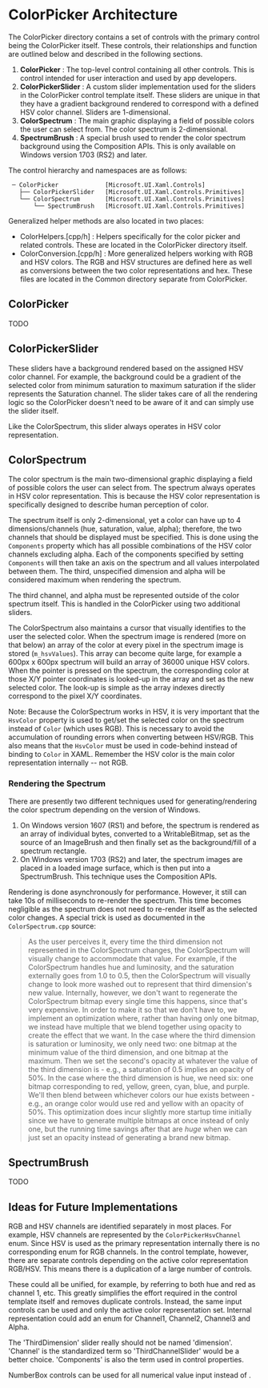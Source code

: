 # ColorPicker Architecture

The ColorPicker directory contains a set of controls with the primary control being the ColorPicker itself. These controls, their relationships and function are outlined below and described in the following sections.


1. **ColorPicker** : The top-level control containing all other controls. This is control intended for user interaction and used by app developers.
2. **ColorPickerSlider** : A custom slider implementation used for the sliders in the ColorPicker control template itself. These sliders are unique in that they have a gradient background rendered to correspond with a defined HSV color channel. Sliders are 1-dimensional. 
3. **ColorSpectrum** : The main graphic displaying a field of possible colors the user can select from. The color spectrum is 2-dimensional.
4. **SpectrumBrush** : A special brush used to render the color spectrum background using the Composition APIs. This is only available on Windows version 1703 (RS2) and later.

The control hierarchy and namespaces are as follows:

```
 ─ ColorPicker             [Microsoft.UI.Xaml.Controls]
   ├── ColorPickerSlider   [Microsoft.UI.Xaml.Controls.Primitives]
   └── ColorSpectrum       [Microsoft.UI.Xaml.Controls.Primitives]
       └── SpectrumBrush   [Microsoft.UI.Xaml.Controls.Primitives]
```

Generalized helper methods are also located in two places:

 * ColorHelpers.[cpp/h] : Helpers specifically for the color picker and related controls. These are located in the ColorPicker directory itself.
 * ColorConversion.[cpp/h] : More generalized helpers working with RGB and HSV colors. The RGB and HSV structures are defined here as well as conversions between the two color representations and hex. These files are located in the Common directory separate from ColorPicker.

## ColorPicker


TODO


## ColorPickerSlider

These sliders have a background rendered based on the assigned HSV color channel. For example, the background could be a gradient of the selected color from minimum saturation to maximum saturation if the slider represents the Saturation channel. The slider takes care of all the rendering logic so the ColorPicker doesn't need to be aware of it and can simply use the slider itself.

Like the ColorSpectrum, this slider always operates in HSV color representation.

## ColorSpectrum

The color spectrum is the main two-dimensional graphic displaying a field of possible colors the user can select from. The spectrum always operates in HSV color representation. This is because the HSV color representation is specifically designed to describe human perception of color.

The spectrum itself is only 2-dimensional, yet a color can have up to 4 dimensions/channels (hue, saturation, value, alpha); therefore, the two channels that should be displayed must be specified. This is done using the `Components` property which has all possible combinations of the HSV color channels excluding alpha. Each of the components specified by setting `Components` will then take an axis on the spectrum and all values interpolated between them. The third, unspecified dimension and alpha will be considered maximum when rendering the spectrum.

The third channel, and alpha must be represented outside of the color spectrum itself. This is handled in the ColorPicker using two additional sliders.

The ColorSpectrum also maintains a cursor that visually identifies to the user the selected color. When the spectrum image is rendered (more on that below) an array of the color at every pixel in the spectrum image is stored (`m_hsvValues`). This array can become quite large, for example a 600px x 600px spectrum will build an array of 36000 unique HSV colors. When the pointer is pressed on the spectrum, the corresponding color at those X/Y pointer coordinates is looked-up in the array and set as the new selected color. The look-up is simple as the array indexes directly correspond to the pixel X/Y coordinates.

Note: Because the ColorSpectrum works in HSV, it is very important that the `HsvColor` property is used to get/set the selected color on the spectrum instead of `Color` (which uses RGB). This is necessary to avoid the accumulation of rounding errors when converting between HSV/RGB. This also means that the `HsvColor` must be used in code-behind instead of binding to `Color` in XAML. Remember the HSV color is the main color representation internally -- not RGB.

### Rendering the Spectrum

There are presently two different techniques used for generating/rendering the color spectrum depending on the version of Windows.

 1. On Windows version 1607 (RS1) and before, the spectrum is rendered as an array of individual bytes, converted to a WritableBitmap, set as the source of an ImageBrush and then finally set as the background/fill of a spectrum rectangle. 
 2. On Windows version 1703 (RS2) and later, the spectrum images are placed in a loaded image surface, which is then put into a SpectrumBrush. This technique uses the Composition APIs.

Rendering is done asynchronously for performance. However, it still can take 10s of milliseconds to re-render the spectrum. This time becomes negligible as the spectrum does not need to re-render itself as the selected color changes. A special trick is used as documented in the `ColorSpectrum.cpp` source:

> As the user perceives it, every time the third dimension not represented in the ColorSpectrum changes, the ColorSpectrum will visually change to accommodate that value.  For example, if the ColorSpectrum handles hue and luminosity, and the saturation externally goes from 1.0 to 0.5, then the ColorSpectrum will visually change to look more washed out to represent that third dimension's new value. Internally, however, we don't want to regenerate the ColorSpectrum bitmap every single time this happens, since that's very expensive. In order to make it so that we don't have to, we implement an optimization where, rather than having only one bitmap, we instead have multiple that we blend together using opacity to create the effect that we want. In the case where the third dimension is saturation or luminosity, we only need two: one bitmap at the minimum value of the third dimension, and one bitmap at the maximum.  Then we set the second's opacity at whatever the value of the third dimension is - e.g., a saturation of 0.5 implies an opacity of 50%. In the case where the third dimension is hue, we need six: one bitmap corresponding to red, yellow, green, cyan, blue, and purple. We'll then blend between whichever colors our hue exists between - e.g., an orange color would use red and yellow with an opacity of 50%. This optimization does incur slightly more startup time initially since we have to generate multiple bitmaps at once instead of only one, but the running time savings after that are *huge* when we can just set an opacity instead of generating a brand new bitmap.

## SpectrumBrush

TODO

## Ideas for Future Implementations

RGB and HSV channels are identified separately in most places. For example, HSV channels are represented by the `ColorPickerHsvChannel` enum. Since HSV is used as the primary representation internally there is no corresponding enum for RGB channels. In the control template, however, there are separate controls depending on the active color representation RGB/HSV. This means there is a duplication of a large number of controls.

These could all be unified, for example, by referring to both hue and red as channel 1, etc. This greatly simplifies the effort required in the control template itself and removes duplicate controls. Instead, the same input controls can be used and only the active color representation set. Internal representation could add an enum for Channel1, Channel2, Channel3 and Alpha.

The 'ThirdDimension' slider really should not be named 'dimension'. 'Channel' is the standardized term so 'ThirdChannelSlider' would be a better choice. 'Components' is also the term used in control properties.

NumberBox controls can be used for all numerical value input instead of .
